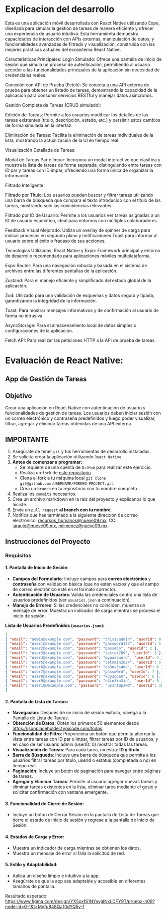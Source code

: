 


# Explicacion del desarrollo


Esta es una aplicación móvil desarrollada con React Native utilizando Expo, diseñada para simular la gestión de tareas de manera eficiente y ofrecer una experiencia de usuario intuitiva. Esta herramienta demuestra capacidades de interacción con APIs externas, manipulación de datos, y funcionalidades avanzadas de filtrado y visualización, construida con las mejores prácticas actuales del ecosistema React Native.

Características Principales:
Login Simulado: Ofrece una pantalla de inicio de sesión que simula un proceso de autenticación, permitiendo al usuario acceder a las funcionalidades principales de la aplicación sin necesidad de credenciales reales.

Conexión con API de Prueba (Fetch): Se conecta a una API externa de prueba para obtener un listado de tareas, demostrando la capacidad de la aplicación para consumir servicios RESTful y manejar datos asíncronos.

Gestión Completa de Tareas (CRUD simulado):

Edición de Tareas: Permite a los usuarios modificar los detalles de las tareas existentes (título, descripción, estado, etc.) y persistir estos cambios de forma simulada en la interfaz.

Eliminación de Tareas: Facilita la eliminación de tareas individuales de la lista, mostrando la actualización de la UI en tiempo real.

Visualización Detallada de Tareas:

Modal de Tareas Par e Impar: Incorpora un modal interactivo que clasifica y muestra la lista de tareas de forma separada, distinguiendo entre tareas con ID par y tareas con ID impar, ofreciendo una forma única de organizar la información.

Filtrado Inteligente:

Filtrado por Título: Los usuarios pueden buscar y filtrar tareas utilizando una barra de búsqueda que compara el texto introducido con el título de las tareas, mostrando solo las coincidencias relevantes.

Filtrado por ID de Usuario: Permite a los usuarios ver tareas asignadas a un ID de usuario específico, ideal para entornos con múltiples colaboradores.

Feedback Visual Mejorado: Utiliza un overlay de spinner de carga para indicar procesos en segundo plano y notificaciones Toast para informar al usuario sobre el éxito o fracaso de sus acciones.

Tecnologías Utilizadas:
React Native y Expo: Framework principal y entorno de desarrollo recomendado para aplicaciones móviles multiplataforma.

Expo Router: Para una navegación robusta y basada en el sistema de archivos entre las diferentes pantallas de la aplicación.

Zustand: Para el manejo eficiente y simplificado del estado global de la aplicación.

Zod: Utilizado para una validación de esquemas y datos segura y tipada, garantizando la integridad de la información.

Toast: Para mostrar mensajes informativos y de confirmación al usuario de forma no intrusiva.

AsyncStorage: Para el almacenamiento local de datos simples o configuraciones de la aplicación.

Fetch API: Para realizar las peticiones HTTP a la API de prueba de tareas.




# Evaluación de React Native: 
## App de Gestión de Tareas

## Objetivo
Crear una aplicación en React Native con autenticación de usuario y funcionalidades de gestión de tareas. Los usuarios deben iniciar sesión con un correo electrónico y contraseña predefinidos y luego poder visualizar, filtrar, agregar y eliminar tareas obtenidas de una API externa.

## IMPORTANTE

1. Asegúrate de tener `git` y tus herramientas de desarrollo instaladas.
2. Se solicita crear la aplicación utilizando `React Native`.
4. **Antes de comenzar a programar:**
   * Se requiere de una cuenta de `GitHub` para realizar este ejercicio.
   * Realiza un `fork` de [este repositorio](https://github.com/nueve09/prueba-movil).
   * Clona el fork a tu máquina local `git clone git@github.com:USERNAME/FORKED-PROJECT.git`.
   * Crea un `branch` en tu repositorio con tu nombre completo.
6. Realiza los `commits` necesarios.
7. Crea un archivo markdown en la raiz del proyecto y explícanos lo que hiciste.
8. Envía un `pull request` __al branch con tu nombre__.
9. Notifica que has terminado a la siguiente dirección de correo electrónico: recursos_humanos@nueve09.mx, CC: jaraujo@nueve09.mx, mjimenez@nueve09.mx.

## Instrucciones del Proyecto

### Requisitos

#### 1. Pantalla de Inicio de Sesión:
   - **Campos del Formulario**: Incluye campos para **correo electrónico** y **contraseña** con validación básica (que no estén vacíos y que el campo de correo electrónico esté en el formato correcto).
   - **Autenticación de Usuarios**: Valida las credenciales contra una lista de usuarios predefinidos (ver `usuarios.json` a continuación).
   - **Manejo de Errores**: Si las credenciales no coinciden, muestra un mensaje de error. Muestra un indicador de carga mientras se procesa el inicio de sesión.

   **Lista de Usuarios Predefinidos (`usuarios.json`):**

   ```json
[
  { "email": "admin@example.com", "password": "th1s1sadm1n", "userId": 0 },
  { "email": "user1@example.com", "password": "password123", "userId": 1 },
  { "email": "user2@example.com", "password": "pass456", "userId": 2 },
  { "email": "user3@example.com", "password": "secret789", "userId": 3 },
  { "email": "user4@example.com", "password": "mypassword", "userId": 4 },
  { "email": "user5@example.com", "password": "letmein2024", "userId": 5 },
  { "email": "user6@example.com", "password": "op3ns3s4me", "userId": 6 },
  { "email": "user7@example.com", "password": "p4ssw0rd", "userId": 7 },
  { "email": "user8@example.com", "password": "k3y2open", "userId": 8 },
  { "email": "user9@example.com", "password": "n3in3in3in", "userId": 9 },
{ "email": "user10@example.com", "password": "us3r10pswd", "userId": 10 },
]
```

#### 2. Pantalla de Lista de Tareas:
- **Navegación**: Después de un inicio de sesión exitoso, navega a la Pantalla de Lista de Tareas.
- **Obtención de Datos**: Obtén los primeros 50 elementos desde https://jsonplaceholder.typicode.com/todos.
- **Funcionalidad de Filtro**: Proporciona un botón que permita alternar la vista entre tareas con ID par o impar, filtrar tareas por ID de usuarios, y en caso de ser usuario  admin (userID: 0) mostrar todas las tareas.
- **Visualización de Tareas**: Para cada tarea, muestra: **ID y título**.
- **Barra de Búsqueda**: Incluye una barra de búsqueda que permita a los usuarios filtrar tareas por título, userId o estatus (completada o no) en tiempo real.
- **Paginación**: Incluye un botón de paginación para navegar entre páginas de tareas.
- **Agregar y Eliminar Tareas**: Permite al usuario agregar nuevas tareas y eliminar tareas existentes en la lista, eliminar tarea mediante el gesto y solicitar confirmación con ventana emergente.
#### 3. Funcionalidad de Cierre de Sesión:
- Incluye un botón de Cerrar Sesión en la pantalla de Lista de Tareas que borre el estado de inicio de sesión y regrese a la pantalla de Inicio de Sesión.
#### 4. Estados de Carga y Error:
- Muestra un indicador de carga mientras se obtienen los datos.
- Muestra un mensaje de error si falla la solicitud de red.
#### 5. Estilo y Adaptabilidad:
- Aplica un diseño limpio e intuitivo a la app.
- Asegúrate de que la app sea adaptable y accesible en diferentes tamaños de pantalla.

Resultado esperado: https://www.figma.com/design/YX5oxfS1NYsvgINxLDFY9T/prueba-n09?node-id=0-1&t=Mvfu848QJ10dYQ5v-1
